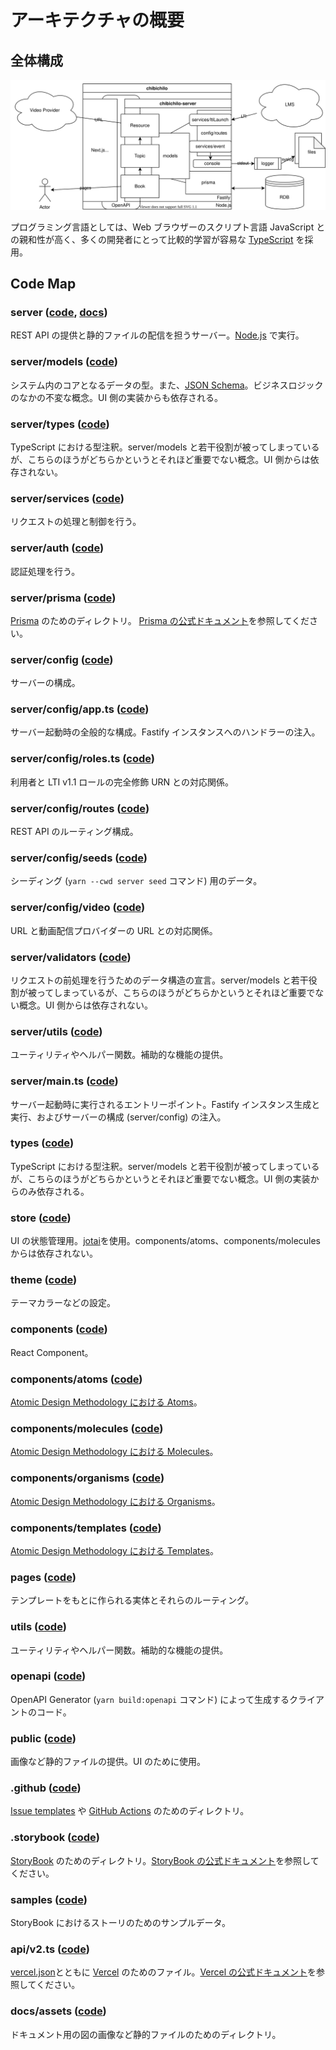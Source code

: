 # アーキテクチャの概要

## 全体構成

![アーキテクチャの構成図](docs/assets/arch.svg)

プログラミング言語としては、Web ブラウザーのスクリプト言語 JavaScript との親和性が高く、多くの開発者にとって比較的学習が容易な [TypeScript](https://www.typescriptlang.org/) を採用。

## Code Map

### server ([code](https://github.com/npocccties/ChibiCHiLO/tree/master/server), [docs](https://github.com/npocccties/ChibiCHiLO/tree/master/server#readme))

REST API の提供と静的ファイルの配信を担うサーバー。[Node.js](https://nodejs.org/) で実行。

### server/models ([code](https://github.com/npocccties/ChibiCHiLO/tree/master/server/models))

システム内のコアとなるデータの型。また、[JSON Schema](https://json-schema.org/)。ビジネスロジックのなかの不変な概念。UI 側の実装からも依存される。

### server/types ([code](https://github.com/npocccties/ChibiCHiLO/tree/master/server/types))

TypeScript における型注釈。server/models と若干役割が被ってしまっているが、こちらのほうがどちらかというとそれほど重要でない概念。UI 側からは依存されない。

### server/services ([code](https://github.com/npocccties/ChibiCHiLO/tree/master/server/services))

リクエストの処理と制御を行う。

### server/auth ([code](https://github.com/npocccties/ChibiCHiLO/tree/master/server/auth))

認証処理を行う。

### server/prisma ([code](https://github.com/npocccties/ChibiCHiLO/tree/master/server/prisma))

[Prisma](https://www.prisma.io/) のためのディレクトリ。 [Prisma の公式ドキュメント](https://www.prisma.io/docs/)を参照してください。

### server/config ([code](https://github.com/npocccties/ChibiCHiLO/tree/master/server/config))

サーバーの構成。

### server/config/app.ts ([code](https://github.com/npocccties/ChibiCHiLO/blob/master/server/config/app.ts))

サーバー起動時の全般的な構成。Fastify インスタンスへのハンドラーの注入。

### server/config/roles.ts ([code](https://github.com/npocccties/ChibiCHiLO/blob/master/server/config/roles.ts))

利用者と LTI v1.1 ロールの完全修飾 URN との対応関係。

### server/config/routes ([code](https://github.com/npocccties/ChibiCHiLO/tree/master/server/config/routes))

REST API のルーティング構成。

### server/config/seeds ([code](https://github.com/npocccties/ChibiCHiLO/tree/master/server/config/seeds))

シーディング (`yarn --cwd server seed` コマンド) 用のデータ。

### server/config/video ([code](https://github.com/npocccties/ChibiCHiLO/tree/master/server/config/video))

URL と動画配信プロバイダーの URL との対応関係。

### server/validators ([code](https://github.com/npocccties/ChibiCHiLO/tree/master/server/validators))

リクエストの前処理を行うためのデータ構造の宣言。server/models と若干役割が被ってしまっているが、こちらのほうがどちらかというとそれほど重要でない概念。UI 側からは依存されない。

### server/utils ([code](https://github.com/npocccties/ChibiCHiLO/tree/master/server/utils))

ユーティリティやヘルパー関数。補助的な機能の提供。

### server/main.ts ([code](https://github.com/npocccties/ChibiCHiLO/blob/master/server/main.ts))

サーバー起動時に実行されるエントリーポイント。Fastify インスタンス生成と実行、およびサーバーの構成 (server/config) の注入。

### types ([code](https://github.com/npocccties/ChibiCHiLO/tree/master/types))

TypeScript における型注釈。server/models と若干役割が被ってしまっているが、こちらのほうがどちらかというとそれほど重要でない概念。UI 側の実装からのみ依存される。

### store ([code](https://github.com/npocccties/ChibiCHiLO/tree/master/store))

UI の状態管理用。[jotai](https://github.com/pmndrs/jotai)を使用。components/atoms、components/molecules からは依存されない。

### theme ([code](https://github.com/npocccties/ChibiCHiLO/tree/master/theme))

テーマカラーなどの設定。

### components ([code](https://github.com/npocccties/ChibiCHiLO/tree/master/components))

React Component。

### components/atoms ([code](https://github.com/npocccties/ChibiCHiLO/tree/master/components/atoms))

[Atomic Design Methodology における Atoms](https://atomicdesign.bradfrost.com/chapter-2/#atoms)。

### components/molecules ([code](https://github.com/npocccties/ChibiCHiLO/tree/master/components/molecules))

[Atomic Design Methodology における Molecules](https://atomicdesign.bradfrost.com/chapter-2/#molecules)。

### components/organisms ([code](https://github.com/npocccties/ChibiCHiLO/tree/master/components/organisms))

[Atomic Design Methodology における Organisms](https://atomicdesign.bradfrost.com/chapter-2/#organisms)。

### components/templates ([code](https://github.com/npocccties/ChibiCHiLO/tree/master/components/templates))

[Atomic Design Methodology における Templates](https://atomicdesign.bradfrost.com/chapter-2/#templates)。

### pages ([code](https://github.com/npocccties/ChibiCHiLO/tree/master/pages))

テンプレートをもとに作られる実体とそれらのルーティング。

### utils ([code](https://github.com/npocccties/ChibiCHiLO/tree/master/utils))

ユーティリティやヘルパー関数。補助的な機能の提供。

### openapi ([code](https://github.com/npocccties/ChibiCHiLO/tree/master/openapi))

OpenAPI Generator (`yarn build:openapi` コマンド) によって生成するクライアントのコード。

### public ([code](https://github.com/npocccties/ChibiCHiLO/tree/master/public))

画像など静的ファイルの提供。UI のために使用。

### .github ([code](https://github.com/npocccties/ChibiCHiLO/tree/master/.github))

[Issue templates](https://docs.github.com/en/communities/using-templates-to-encourage-useful-issues-and-pull-requests/configuring-issue-templates-for-your-repository) や [GitHub Actions](https://github.co.jp/features/actions) のためのディレクトリ。

### .storybook ([code](https://github.com/npocccties/ChibiCHiLO/tree/master/.storybook))

[StoryBook](https://storybook.js.org/) のためのディレクトリ。[StoryBook の公式ドキュメント](https://storybook.js.org/docs/)を参照してください。

### samples ([code](https://github.com/npocccties/ChibiCHiLO/tree/master/samples))

StoryBook におけるストーリのためのサンプルデータ。

### api/v2.ts ([code](https://github.com/npocccties/ChibiCHiLO/blob/master/api/v2.ts))

[vercel.json](https://github.com/npocccties/ChibiCHiLO/tree/master/vercel.json)とともに [Vercel](https://vercel.com/) のためのファイル。[Vercel の公式ドキュメント](https://vercel.com/docs/configuration)を参照してください。

### docs/assets ([code](https://github.com/npocccties/ChibiCHiLO/tree/master/docs/assets))

ドキュメント用の図の画像など静的ファイルのためのディレクトリ。
